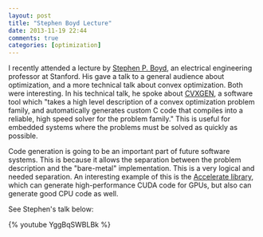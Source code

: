 ```yaml
---
layout: post
title: "Stephen Boyd Lecture"
date: 2013-11-19 22:44
comments: true
categories: [optimization]
---
```


I recently attended a lecture by [Stephen P. Boyd](http://www.stanford.edu/~boyd/), an electrical engineering professor at Stanford. His gave a talk to a general audience about optimization, and a more technical talk about convex optimization. Both were interesting. In his technical talk, he spoke about [CVXGEN](http://www.stanford.edu/~boyd/papers/code_gen_impl.html), a software tool which "takes a high level description of a convex optimization problem family, and automatically generates custom C code that compiles into a reliable, high speed solver for the problem family." This is useful for embedded systems where the problems must be solved as quickly as possible.

Code generation is going to be an important part of future software systems. This is because it allows the separation between the problem description and the "bare-metal" implementation. This is a very logical and needed separation. An interesting example of this is the [Accelerate library](http://hackage.haskell.org/package/accelerate-cuda), which can generate high-performance CUDA code for GPUs, but also can generate good CPU code as well.

See Stephen's talk below:

{% youtube YggBqSWBLBk %}
